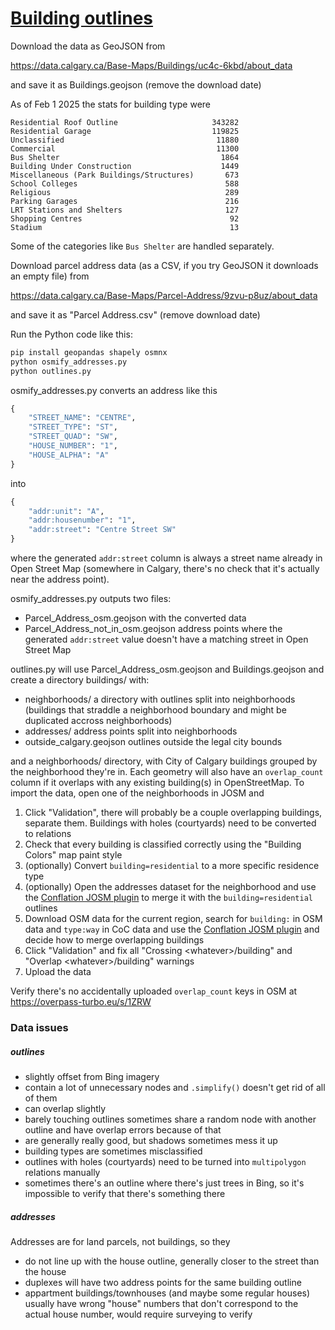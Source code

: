 # [Building outlines](https://data.calgary.ca/Base-Maps/Building-Roof-Outlines/sh7p-758r)

Download the data as GeoJSON from

https://data.calgary.ca/Base-Maps/Buildings/uc4c-6kbd/about_data

and save it as Buildings.geojson (remove the download date)

As of Feb 1 2025 the stats for building type were

```text
Residential Roof Outline                     343282
Residential Garage                           119825
Unclassified                                  11880
Commercial                                    11300
Bus Shelter                                    1864
Building Under Construction                    1449
Miscellaneous (Park Buildings/Structures)       673
School Colleges                                 588
Religious                                       289
Parking Garages                                 216
LRT Stations and Shelters                       127
Shopping Centres                                 92
Stadium                                          13
```

Some of the categories like `Bus Shelter` are handled separately.

Download parcel address data (as a CSV, if you try GeoJSON it downloads an empty file) from

https://data.calgary.ca/Base-Maps/Parcel-Address/9zvu-p8uz/about_data

and save it as "Parcel Address.csv" (remove download date)

Run the Python code like this:

```sh
pip install geopandas shapely osmnx
python osmify_addresses.py
python outlines.py
```

osmify_addresses.py converts an address like this

```py
{
    "STREET_NAME": "CENTRE",
    "STREET_TYPE": "ST",
    "STREET_QUAD": "SW",
    "HOUSE_NUMBER": "1",
    "HOUSE_ALPHA": "A"
}
```

into

```py
{
    "addr:unit": "A",
    "addr:housenumber": "1",
    "addr:street": "Centre Street SW"
}
```

where the generated `addr:street` column is always a street name already in Open Street Map (somewhere in Calgary, there's no check that it's actually near the address point).

osmify_addresses.py outputs two files:

- Parcel_Address_osm.geojson with the converted data
- Parcel_Address_not_in_osm.geojson address points where the generated `addr:street` value doesn't have a matching street in Open Street Map


outlines.py will use Parcel_Address_osm.geojson and Buildings.geojson and create a directory buildings/ with:

- neighborhoods/ a directory with outlines split into neighborhoods (buildings that straddle a neighborhood boundary and might be duplicated accross neighborhoods)
- addresses/ address points split into neighborhoods
- outside_calgary.geojson outlines outside the legal city bounds

and a neighborhoods/ directory, with City of Calgary buildings grouped by the neighborhood they're in. Each geometry will also have an `overlap_count` column if
it overlaps with any existing building(s) in OpenStreetMap. To import the data, open one of the neighborhoods in JOSM and

1. Click "Validation", there will probably be a couple overlapping buildings, separate them. Buildings with holes (courtyards) need to be converted to relations
2. Check that every building is classified correctly using the "Building Colors" map paint style
3. (optionally) Convert `building=residential` to a more specific residence type
4. (optionally) Open the addresses dataset for the neighborhood and use the [Conflation JOSM plugin](https://wiki.openstreetmap.org/wiki/JOSM/Plugins/Conflation) to merge it with the `building=residential` outlines
5. Download OSM data for the current region, search for `building:` in OSM data and `type:way` in CoC data and use the [Conflation JOSM plugin](https://wiki.openstreetmap.org/wiki/JOSM/Plugins/Conflation) and decide how to merge overlapping buildings
6. Click "Validation" and fix all "Crossing \<whatever\>/building" and "Overlap \<whatever\>/building" warnings
7. Upload the data

Verify there's no accidentally uploaded `overlap_count` keys in OSM at https://overpass-turbo.eu/s/1ZRW

### Data issues

##### outlines

- slightly offset from Bing imagery
- contain a lot of unnecessary nodes and `.simplify()` doesn't get rid of all of them
- can overlap slightly
- barely touching outlines sometimes share a random node with another outline and have overlap errors because of that
- are generally really good, but shadows sometimes mess it up
- building types are sometimes misclassified
- outlines with holes (courtyards) need to be turned into `multipolygon` relations manually
- sometimes there's an outline where there's just trees in Bing, so it's impossible to verify that there's something there

##### addresses

Addresses are for land parcels, not buildings, so they

- do not line up with the house outline, generally closer to the street than the house
- duplexes will have two address points for the same building outline
- appartment buildings/townhouses (and maybe some regular houses) usually have wrong "house" numbers that don't correspond to the actual house number, would require surveying to verify

